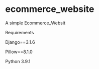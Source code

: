 # ecommerce_website
A simple Ecommerce_Websit 

Requirements

Django==3.1.6

Pillow==8.1.0

Python 3.9.1

